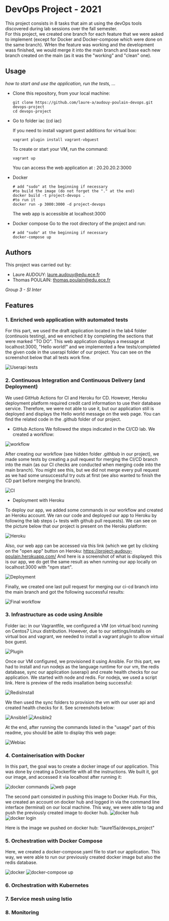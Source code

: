 # DevOps Project - 2021

This project consists in 8 tasks that aim at using the devOps tools discovered during lab sessions over the fall semester.                            
For this project, we created one branch for each feature that we were asked to implement (except for Docker and Docker-compose which were done on the same branch). WHen the feature was working and the development wass finished, we would merge it into the main branch and base each new branch created on the main (as it was the "working" and "clean" one).


## Usage

*how to start and use the application, run the tests, ...*

* Clone this repository, from your local machine:
  ```
  git clone https://github.com/laure-a/audouy-poulain-devops.git devops-project
  cd devops-project
  ```
* Go to folder iac (cd iac)

  If you need to install vagrant guest additions for virtual box:
  ```
  vagrant plugin install vagrant-vbguest
  ```
  To create or start your VM, run the command:
  ```
  vagrant up
  ```
  You can access the web application at : 20.20.20.2:3000
  
* Docker
    ```
  # add "sudo" at the beginning if necessary
  #to build the image (do not forget the "." at the end)
  docker build -t project-devops .
  #to run it 
  docker run -p 3000:3000 -d project-devops
  ```
  The web app is accessible at localhost:3000
  
* Docker compose
  Go to the root directory of the project and run:
   ```
  # add "sudo" at the beginning if necessary
  docker-compose up
  ```
  

## Authors

This project was carried out by:
* Laure AUDOUY: laure.audouy@edu.ece.fr
* Thomas POULAIN: thomas.poulain@edu.ece.fr        
                                                                                                                                                          
*Group 3 - SI Inter*

## Features

### 1. Enriched web application with automated tests	
For this part, we used the draft application located in the lab4 folder (continuois testing), and we enriched it by completing the sections that were marked "TO DO". This web application displays a message at localhost:3000, "Hello world!" and we implemented a few tests/completed the given code in the userapi folder of our project. You can see on the screenshot below that all tests work fine.  

![Userapi tests](images/userapi.png)

### 2. Continuous Integration and Continuous Delivery (and Deployment)
We used GitHub Actions for CI and Heroku for CD. However, Heroku deployment platform required credit card information to use their database service. Therefore, we were not able to use it, but our application still is deployed and displays the Hello world message on the web page. You can find the related code in the .github folder of our project.
* GitHub Actions
We followed the steps indicated in the CI/CD lab. We created a workflow:

![workflow](images/workflow.png)

After creating our workflow (see hidden folder .githbub in our project), we made some tests by creating a pull request for merging the CI/CD branch into the main (as our CI checks are conducted when merging code into the main branch). You might see this, but we did not merge every pull request as we had some unsuccessful try outs at first (we also wanted to finish the CD part before merging the branch).

![CI](images/ci.png)

* Deployment with Heroku

To deploy our app, we added some commands in our workflow and created an Heroku account. We ran our code and deployed our app to Heroku by following the lab steps (+ tests with github pull requests). We can see on the picture below that our project is present on the Heroku platform:

![Heroku](images/heroku.png)

Also, our web app can be accessed via this link (which we get by clicking on the "open app" button on Heroku:
https://project-audouy-poulain.herokuapp.com/
And here is a screenshot of what is displayed: this is our app, we do get the same result as when running our app locally on localhost:3000 with "npm start".

![Deployment](images/deployment.png)

Finally, we created one last pull request for merging our ci-cd branch into the main branch and got the following successful results: 

![Final workflow](images/workflowTest.png)

### 3. Infrastructure as code using Ansible
Folder iac: in our Vagrantfile, we configured a VM (on virtual box) running on Centos7 Linux distribution. However, due to our settings/installs on virtual box and vagrant, we needed to install a vagrant plugin to allow virtual box guest.

![Plugin](images/plugin.png)

Once our VM configured, we provisioned it using Ansible. For this part, we had to install and run nodejs as the language runtime for our vm, the redis database, sync our application (userapi) and create health checks for our application. We started with node and redis. For nodejs, we used a script link. Here is preview of the redis insallation being successful:

![RedisInstall](images/redisInstall.png)

We then used the sync folders to provision the vm with our user api and created health checks for it. See screenshots below:

![Ansible1](images/ansible1.png)
![Ansible2](images/ansible2.png)

At the end, after running the commands listed in the "usage" part of this readme, you should be able to display this web page:

![Webiac](images/iac.png)

### 4. Containerisation with Docker
In this part, the goal was to create a docker image of our application. This was done by creating a Dockerfile with all the instructions. We built it, got our image, and accessed it via localhost after running it:

![docker commands](images/dockerImage2.png)
![web page](images/dockerHello.png)

The second part consisted in pushing this image to Docker Hub. For this, we created an account on docker hub and logged in via the command line interface (terminal) on our local machine. This way, we were able to tag and push the previously created image to docker hub. 
![docker hub](images/dockerImage.png)
![docker login](images/loginDocker.png)

Here is the image we pushed on docker hub: "laure15a/devops_project"

### 5. Orchestration with Docker Compose
Here, we created a docker-compose.yaml file to start our application. This way, we were able to run our previously created docker image but also the redis database.

![docker](images/docker.png)
![docker-compose up](images/dockerCompose.png)

### 6. Orchestration with Kubernetes
### 7. Service mesh using Istio
### 8. Monitoring

